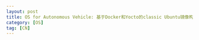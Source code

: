 ```yaml
---
layout: post
title: OS for Autonomous Vehicle: 基于Docker和Yocto的classic Ubuntu镜像构建工具 
category: [OS]
tag: [CN]
---
```



